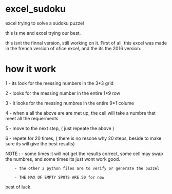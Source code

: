 # excel_sudoku
excel trying to solve a sudoku puzzel


this is me and excel trying our best.

this isnt the finnal version, still working on it.
First of all, this excel was made in the french version of ofice excel, and the its the 2016 version.

  # how it work
  
1 - its look for the messing numbers in the 3*3 grid

2 - looks for the messing number in the entire 1*9 row

3 - it looks for the messing numbres in the entire 9*1 colume

4 - when a all the above are are met up, the cell will take a numbre that meet all the requerments

5 - move to the next step, ( just repeate the above )

6 - repete for 20 times, ( there is no resone why 20 steps, beside to make sure its will give the best results)


NOTE :  - some times it will not get the results correct, some cell may swap the numbres, and some times its just wont work good.

        - the other 2 python files are to verify or generate the puzzel
        
        - THE MAX OF EMPTY SPOTS ARE 50 for now
        


best of luck.



